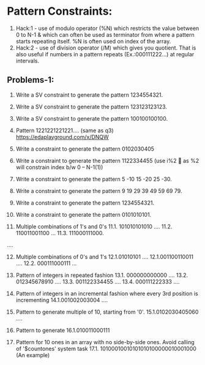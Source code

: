 # Pattern Constraints:
1. Hack:1 - use of modulo operator (%N) which restricts the value between 0 to N-1 & which can often be used as terminator from where a pattern starts repeating itself. %N is often used on index of the array.
2. Hack:2 - use of division operator (/M) which gives you quotient. That is also useful if numbers in a pattern repeats (Ex.:000111222...) at regular intervals.

## Problems-1:
1. Write a SV constraint to generate the pattern 1234554321.
2. Write a SV constraint to generate the pattern 123123123123.
3. Write a SV constraint to generate the pattern 100100100100.
4. Pattern 1221221221221…. (same as q3) https://edaplayground.com/x/DNQW
5. Write a constraint to generate the pattern 0102030405
6. Write a constraint to generate the pattern 1122334455 (use i%2  as %2 will constrain index b/w 0 – N-1(1))
7. Write a constraint to generate the pattern 5 -10 15 -20 25 -30.
8. Write a constraint to generate the pattern 9 19 29 39 49 59 69 79.
9. Write a constraint to generate the pattern 1234554321.
10. Write a constraint to generate the pattern 0101010101.

11. Multiple combinations of 1's and 0's
11.1. 101010101010 ....
11.2. 110011001100 ...
11.3. 111000111000.

....

12. Multiple combinations of 0's and 1's
12.1.01010101 ....
12.1.001100110011 ....
12.2. 000111000111 ...

13. Pattern of integers in repeated fashion
13.1. 000000000000 ....
13.2. 012345678910 ....
13.3. 001122334455 ....
13.4. 000111222333 ....

14. Pattern of integers in an incremental fashion where every 3rd position is
incrementing
14.1.001002003004
....

15. Pattern to generate multiple of 10, starting from '0'.
15.1.0102030405060 ....

16. Pattern to generate
16.1.010011000111

17. Pattern for 10 ones in an array with no side-by-side ones. Avoid calling of
'$countones' system task
17.1. 10100010010101010100000010001000 (An example)
